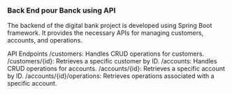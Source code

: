 ### Back End pour Banck using API
The backend of the digital bank project is developed using Spring Boot framework. It provides the necessary APIs for managing customers, accounts, and operations.

API Endpoints
/customers: Handles CRUD operations for customers.
/customers/{id}: Retrieves a specific customer by ID.
/accounts: Handles CRUD operations for accounts.
/accounts/{id}: Retrieves a specific account by ID.
/accounts/{id}/operations: Retrieves operations associated with a specific account.
